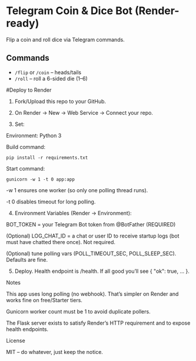 # Telegram Coin & Dice Bot (Render-ready)
Flip a coin and roll dice via Telegram commands.

## Commands
- `/flip` or `/coin` – heads/tails
- `/roll` – roll a 6-sided die (1–6)


#Deploy to Render

1. Fork/Upload this repo to your GitHub.


2. On Render → New → Web Service → Connect your repo.


3. Set:

Environment: Python 3

Build command:
```
pip install -r requirements.txt
```

Start command:
```
gunicorn -w 1 -t 0 app:app
```

-w 1 ensures one worker (so only one polling thread runs).

-t 0 disables timeout for long polling.




4. Environment Variables (Render → Environment):

BOT_TOKEN = your Telegram Bot token from @BotFather (REQUIRED)

(Optional) LOG_CHAT_ID = a chat or user ID to receive startup logs (bot must have chatted there once). Not required.

(Optional) tune polling vars (POLL_TIMEOUT_SEC, POLL_SLEEP_SEC). Defaults are fine.



5. Deploy. Health endpoint is /health. If all good you’ll see { "ok": true, ... }.



Notes

This app uses long polling (no webhook). That’s simpler on Render and works fine on free/Starter tiers.

Gunicorn worker count must be 1 to avoid duplicate pollers.

The Flask server exists to satisfy Render’s HTTP requirement and to expose health endpoints.


License

MIT – do whatever, just keep the notice.
